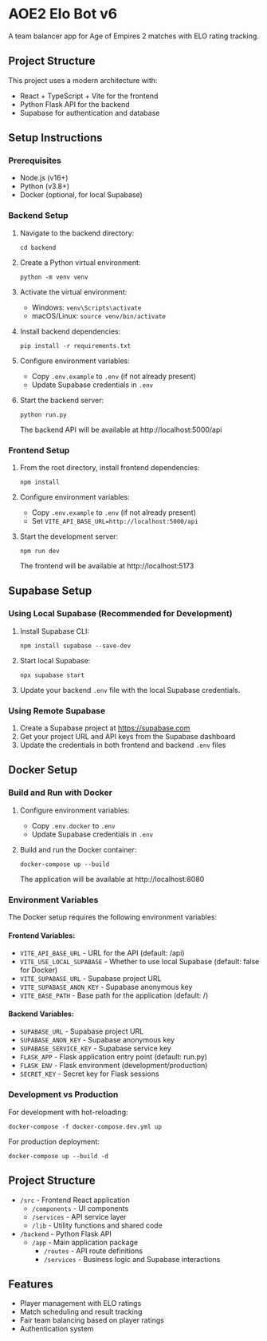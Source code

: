 # AOE2 Elo Bot v6

A team balancer app for Age of Empires 2 matches with ELO rating tracking.

## Project Structure

This project uses a modern architecture with:
- React + TypeScript + Vite for the frontend
- Python Flask API for the backend
- Supabase for authentication and database

## Setup Instructions

### Prerequisites

- Node.js (v16+)
- Python (v3.8+)
- Docker (optional, for local Supabase)

### Backend Setup

1. Navigate to the backend directory:
   ```
   cd backend
   ```

2. Create a Python virtual environment:
   ```
   python -m venv venv
   ```

3. Activate the virtual environment:
   - Windows: `venv\Scripts\activate`
   - macOS/Linux: `source venv/bin/activate`

4. Install backend dependencies:
   ```
   pip install -r requirements.txt
   ```

5. Configure environment variables:
   - Copy `.env.example` to `.env` (if not already present)
   - Update Supabase credentials in `.env`

6. Start the backend server:
   ```
   python run.py
   ```
   The backend API will be available at http://localhost:5000/api

### Frontend Setup

1. From the root directory, install frontend dependencies:
   ```
   npm install
   ```

2. Configure environment variables:
   - Copy `.env.example` to `.env` (if not already present) 
   - Set `VITE_API_BASE_URL=http://localhost:5000/api`

3. Start the development server:
   ```
   npm run dev
   ```
   The frontend will be available at http://localhost:5173

## Supabase Setup

### Using Local Supabase (Recommended for Development)

1. Install Supabase CLI:
   ```
   npm install supabase --save-dev
   ```

2. Start local Supabase:
   ```
   npx supabase start
   ```

3. Update your backend `.env` file with the local Supabase credentials.

### Using Remote Supabase

1. Create a Supabase project at https://supabase.com
2. Get your project URL and API keys from the Supabase dashboard
3. Update the credentials in both frontend and backend `.env` files

## Docker Setup

### Build and Run with Docker

1. Configure environment variables:
   - Copy `.env.docker` to `.env`
   - Update Supabase credentials in `.env`

2. Build and run the Docker container:
   ```
   docker-compose up --build
   ```
   The application will be available at http://localhost:8080

### Environment Variables

The Docker setup requires the following environment variables:

#### Frontend Variables:
- `VITE_API_BASE_URL` - URL for the API (default: /api)
- `VITE_USE_LOCAL_SUPABASE` - Whether to use local Supabase (default: false for Docker)
- `VITE_SUPABASE_URL` - Supabase project URL
- `VITE_SUPABASE_ANON_KEY` - Supabase anonymous key
- `VITE_BASE_PATH` - Base path for the application (default: /)

#### Backend Variables:
- `SUPABASE_URL` - Supabase project URL
- `SUPABASE_ANON_KEY` - Supabase anonymous key
- `SUPABASE_SERVICE_KEY` - Supabase service key
- `FLASK_APP` - Flask application entry point (default: run.py)
- `FLASK_ENV` - Flask environment (development/production)
- `SECRET_KEY` - Secret key for Flask sessions

### Development vs Production

For development with hot-reloading:
```
docker-compose -f docker-compose.dev.yml up
```

For production deployment:
```
docker-compose up --build -d
```

## Project Structure

- `/src` - Frontend React application
  - `/components` - UI components
  - `/services` - API service layer
  - `/lib` - Utility functions and shared code
- `/backend` - Python Flask API
  - `/app` - Main application package
    - `/routes` - API route definitions
    - `/services` - Business logic and Supabase interactions

## Features

- Player management with ELO ratings
- Match scheduling and result tracking
- Fair team balancing based on player ratings
- Authentication system
